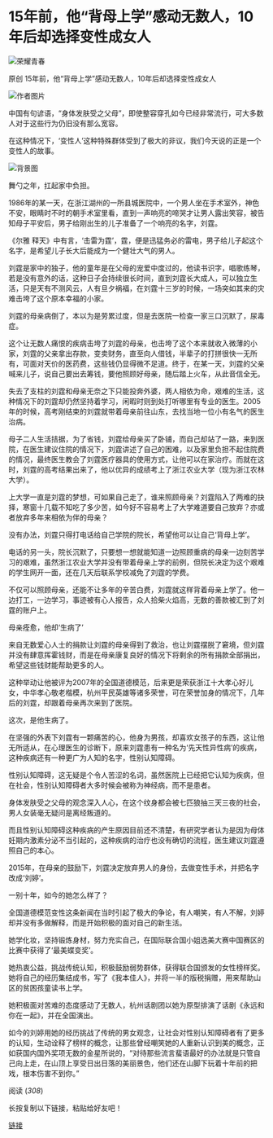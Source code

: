 # 15年前，他“背母上学”感动无数人，10年后却选择变性成女人

![荣耀青春](http://q16477799cada3.cdn.sohucs.com/C100011/7ff8eaea75814edba3941439d9b42387.png)

原创 15年前，他“背母上学”感动无数人，10年后却选择变性成女人

![作者图片](//p6.itc.cn/q_70,c_lfill,w_60,h_60,g_face/images03/20221114/164da333c2154da4a42834ec2290504e.png)

中国有句谚语，“身体发肤受之父母”，即使整容穿孔如今已经非常流行，可大多数人对于这些行为仍旧没有那么宽容。

在这种情况下，‘变性人’这种特殊群体受到了极大的非议，我们今天说的正是一个变性人的故事。

![背景图](//q0.itc.cn/q_70/images01/20250105/f0e669c0f40a42cb8e3162362250d261.jpeg)

舞勺之年，扛起家中负担。

1986年的某一天，在浙江湖州的一所县城医院中，一个男人坐在手术室外，神色不安，眼睛时不时的朝手术室里看，直到一声响亮的啼哭才让男人露出笑容，被告知母子平安后，男子给刚出生的儿子准备了一个响亮的名字，刘霆。

《尔雅 释天》中有言，‘击雷为霆’，霆，便是迅猛务必的雷电，男子给儿子起这个名字，是希望儿子长大后能成为一个健壮大气的男人。

刘霆是家中的独子，他的童年是在父母的宠爱中度过的，他读书识字，唱歌练琴，若是没有意外的话，这种日子会持续很长时间，直到刘霆长大成人，可以独立生活，只是天有不测风云，人有旦夕祸福，在刘霆十三岁的时候，一场突如其来的灾难击垮了这个原本幸福的小家。

刘霆的母亲病倒了，本以为是劳累过度，但是去医院一检查一家三口沉默了，尿毒症。

这个让无数人痛恨的疾病击垮了刘霆的母亲，也击垮了这个本来就收入微薄的小家，刘霆的父亲拿出存款，变卖财务，直至向人借钱，半辈子的打拼很快一无所有，可面对天价的医药费，这些钱仍显得微不足道。终于，在某一天，刘霆的父亲喊来儿子，说自己要出去筹钱，要他照顾好母亲，随后踏上火车，从此音信全无。

失去了支柱的刘霆和母亲无奈之下只能投奔外婆，两人相依为命，艰难的生活，这种情况下的刘霆却仍然坚持着学习，闲暇时则到处打听哪里有专业的医生。2005年的时候，高考刚结束的刘霆就带着母亲前往山东，去找当地一位小有名气的医生治病。

母子二人生活拮据，为了省钱，刘霆给母亲买了卧铺，而自己却站了一路，来到医院，在医生建议住院的情况下，刘霆讲述了自己的困难，以及家里负担不起住院费的情况，最终医生教会了刘霆医疗器具的使用方式，让他可以在家治疗。而就在这时，刘霆的高考结果出来了，他以优异的成绩考上了浙江农业大学（现为浙江农林大学）。

上大学一直是刘霆的梦想，可如果自己走了，谁来照顾母亲？刘霆陷入了两难的抉择，寒窗十几载不知吃了多少苦，如今好不容易考上了大学难道要自己放弃？亦或者放弃多年来相依为伴的母亲？

没有办法，刘霆只得打电话给自己学院的院长，希望他可以让自己‘背母上学’。

电话的另一头，院长沉默了，只要想一想就能知道一边照顾重病的母亲一边刻苦学习的艰难，虽然浙江农业大学并没有带着母亲上学的前例，但院长决定为这个艰难的学生网开一面，还在几天后联系学校减免了刘霆的学费。

不仅可以照顾母亲，还能不让多年的辛苦白费，刘霆就这样背着母亲上学了。他一边打工，一边学习，事迹被有心人报告，众人拾柴火焰高，无数的善款被汇到了刘霆的账户上。

母亲痊愈，他却‘生病了’

来自无数爱心人士的捐款让刘霆的母亲得到了救治，也让刘霆摆脱了窘境，但刘霆并没有肆意挥霍钱财，而是在母亲康复良好的情况下将剩余的所有捐款全部捐出，希望这些钱财能帮助更多的人。

这种举动让他被评为2007年的全国道德模范，后来更是荣获浙江十大孝心好儿女，中华孝心敬老楷模，杭州平民英雄等诸多荣誉，可在荣誉加身的情况下，几年后的刘霆，却跟着母亲再次来到了医院。

这次，是他生病了。

在坚强的外表下刘霆有一颗痛苦的心，他身为男孩，却喜欢女孩子的东西，这让他无所适从，在心理医生的诊断下，原来刘霆患有一种名为‘先天性异性病’的疾病，这种疾病还有一种更广为人知的名字，性别认知障碍。

性别认知障碍，这无疑是个令人苦涩的名词，虽然医院上已经把它认知为疾病，但在社会，性别认知障碍者大多时候会被称为神经病，而不是患者。

身体发肤受之父母的观念深入人心，在这个纹身都会被七匹狼抽三天三夜的社会，男人女装毫无疑问是离经叛道的。

而且性别认知障碍这种疾病的产生原因目前还不清楚，有研究学者认为是因为母体妊期内激素分泌不当引起的，这种疾病的治疗也没有确切的流程，医生建议刘霆遵照自己的本心。

2015年，在母亲的鼓励下，刘霆决定放弃男人的身份，去做变性手术，并把名字改成‘刘婷’。

一别十年，如今的她怎么样了？

全国道德模范变性这条新闻在当时引起了极大的争论，有人嘲笑，有人不解，刘婷却并没有多做解释，而是开始积极的面对自己的新生活。

她学化妆，坚持锻炼身材，努力充实自己，在国际联合国小姐选美大赛中国赛区的比赛中获得了‘最美蝶变奖’。

她热衷公益，挑战传统认知，积极鼓励弱势群体，获得联合国颁发的女性榜样奖。她将自己的经历集结成书，写了《我本佳人》，并将一半的版税捐赠，用来帮助山区的贫困孩童读书上学。

她积极面对苦难的态度感动了无数人，杭州话剧团以她为原型排演了话剧《永远和你在一起》，并在全国演出。

如今的刘婷用她的经历挑战了传统的男女观念，让社会对性别认知障碍者有了更多的认知，生动诠释了榜样的概念，让那些曾经嘲笑她的人重新认识到美的概念，正如获国内国外奖项无数的金星所说的，“对待那些流言蜚语最好的办法就是只管自己向上走，在山顶上享受日出日落的美丽景色，他们还在山脚下玩着十年前的把戏，根本伤害不到你。”

阅读 (_308_)

长按复制以下链接，粘贴给好友吧！

[链接](https://m.sohu.com/a/845491696_121618090/?pvid=000115_3w_a)